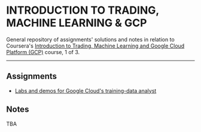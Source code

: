# INTRODUCTION TO TRADING, MACHINE LEARNING & GCP

General repository of assignments' solutions and notes in relation to Coursera's [Introduction to Trading, Machine Learning and Google Cloud Platform (GCP)](https://www.coursera.org/learn/introduction-trading-machine-learning-gcp) course, 1 of 3.

---

## Assignments
* [Labs and demos for Google Cloud's training-data analyst](https://github.com/GoogleCloudPlatform/training-data-analyst)

## Notes
TBA


